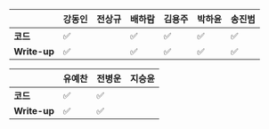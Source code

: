 |              | 강동인 |        전상규      | 배하람 | 김용주 | 박하윤 | 송진범 |
| ------------ | ------ | ----------------- | ------ | ------ | ------ | ------ |
| **코드**     |✅|| :white_check_mark: | :white_check_mark:       | :white_check_mark:  |   :white_check_mark:     |
| **Write-up** |✅|| :white_check_mark: | :white_check_mark:       | :white_check_mark: |   :white_check_mark:     |

|              | 유예찬 | 전병운 | 지승윤 |
| ------------ | ------ | ------ | ------ |
| **코드**     | :white_check_mark: |:white_check_mark:  |        |
| **Write-up** | :white_check_mark: |:white_check_mark:      |        |


